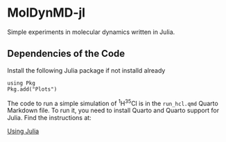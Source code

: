 # MolDynMD-jl
Simple experiments in molecular dynamics written in Julia.

## Dependencies of the Code

Install the following Julia package if not installd already

```
using Pkg
Pkg.add("Plots")
```

The code to run a simple simulation of <sup>1</sup>H<sup>35</sup>Cl is in the `run_hcl.qmd` Quarto Markdown file. To run it, you need to install Quarto and Quarto support for Julia. Find the instructions at:

[Using Julia](https://quarto.org/docs/computations/julia.html)
